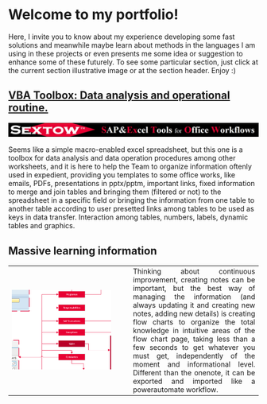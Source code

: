 # Welcome to my portfolio!
Here, I invite you to know about my experience developing some fast solutions and meanwhile maybe learn about methods in the languages I am using in these projects or even presents me some idea or suggestion to enhance some of these futurely. To see some particular section, just click at the current section illustrative image or at the section header. Enjoy :)

## [VBA Toolbox: Data analysis and operational routine.](https://github.com/Lavoisier98/ToolBox)
[![Sextow Logo](https://raw.githubusercontent.com/Lavoisier98/Support/main/SEXTOWGitHub.jpg)](https://github.com/Lavoisier98/ToolBox)

Seems like a simple macro-enabled excel spreadsheet, but this one is a toolbox for data analysis and data operation procedures among other worksheets, and it is here to help the Team to organize information oftenly used in expedient, providing you templates to some office works, like emails, PDFs, presentations in pptx/pptm, important links, fixed information to merge and join tables and bringing them (filtered or not) to the spreadsheet in a specific field or bringing the information from one table to another table according to user presetted links among tables to be used as keys in data transfer. Interaction among tables, numbers, labels, dynamic tables and graphics.

## Massive learning information
<table style="border-collapse: collapse; border: none;"><tr><td width="230px"><a href="https://github.com/Lavoisier98/ToolBox/blob/main/D%C3%BAvidas.vsdx"><img src="https://raw.githubusercontent.com/Lavoisier98/Support/main/VisioSample.png" width="200px"></a></td><td style="text-align:justify">Thinking about continuous improvement, creating notes can be important, but the best way of managing the information (and always updating it and creating new notes, adding new details) is creating flow charts to organize the total knowledge in intuitive areas of the flow chart page, taking less than a few seconds to get whatever you must get, independently of the moment and informational level. Different than the onenote, it can be exported and imported like a powerautomate workflow.</td></tr></table>


